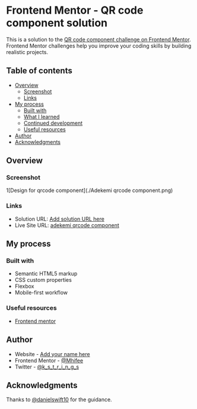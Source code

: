 # Frontend Mentor - QR code component solution

This is a solution to the [QR code component challenge on Frontend Mentor](https://www.frontendmentor.io/challenges/qr-code-component-iux_sIO_H). Frontend Mentor challenges help you improve your coding skills by building realistic projects. 

## Table of contents

- [Overview](#overview)
  - [Screenshot](#screenshot)
  - [Links](#links)
- [My process](#my-process)
  - [Built with](#built-with)
  - [What I learned](#what-i-learned)
  - [Continued development](#continued-development)
  - [Useful resources](#useful-resources)
- [Author](#author)
- [Acknowledgments](#acknowledgments)

## Overview

### Screenshot

1[Design for qrcode component](./Adekemi qrcode component.png)


### Links

- Solution URL: [Add solution URL here](https://your-solution-url.com)
- Live Site URL: [adekemi qrcode component](https://adekemi-qrcode-component.netlify.app)

## My process

### Built with

- Semantic HTML5 markup
- CSS custom properties
- Flexbox
- Mobile-first workflow

### Useful resources

- [Frontend mentor](https://www.frontendmentor.io/) 

## Author

- Website - [Add your name here](https://www.your-site.com)
- Frontend Mentor - [@Mhifee](https://www.frontendmentor.io/profile/Mhifee)
- Twitter - [@k_s_t_r_i_n_g_s](https://www.twitter.com/k_s_t_r_i_n_g_s)


## Acknowledgments

Thanks to [@danielswift10](https://www.frontendmentor.io/profile/danielswift10) for the guidance.
